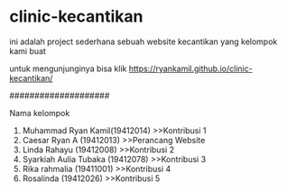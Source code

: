 # clinic-kecantikan
ini adalah project sederhana sebuah website kecantikan yang kelompok kami buat

untuk mengunjunginya bisa klik https://ryankamil.github.io/clinic-kecantikan/

####################

Nama kelompok
1. Muhammad Ryan Kamil(19412014) >>Kontribusi 1
2. Caesar Ryan A (19412013) >>Perancang Website
3. Linda Rahayu (19412008) >>Kontribusi 2
4. Syarkiah Aulia Tubaka (19412078) >>Kontribusi 3
5. Rika rahmalia (19411001) >>Kontribusi 4
6. Rosalinda (19412026) >>Kontribusi 5
